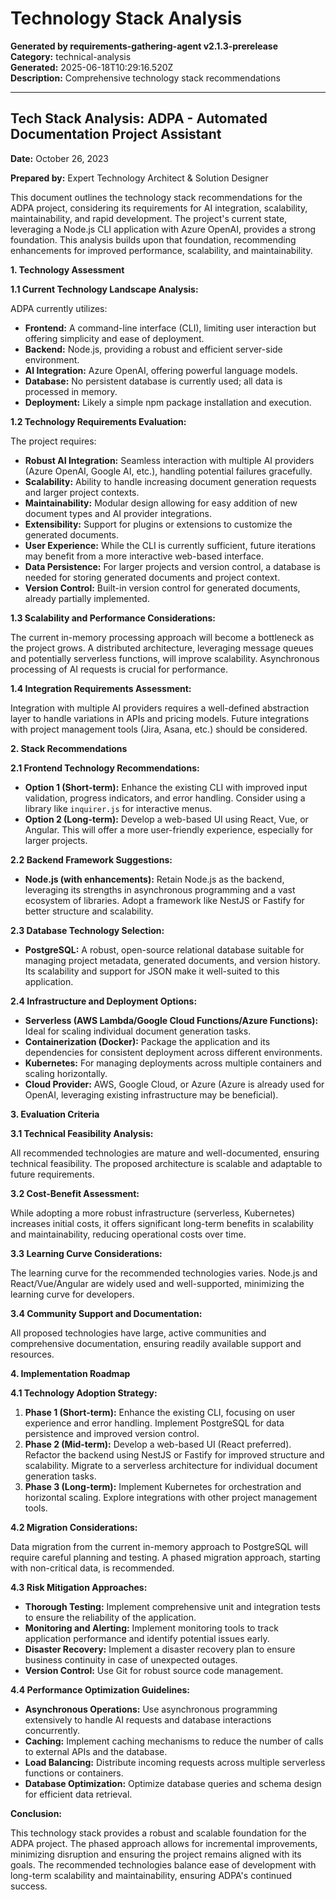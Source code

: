 # Technology Stack Analysis

**Generated by requirements-gathering-agent v2.1.3-prerelease**  
**Category:** technical-analysis  
**Generated:** 2025-06-18T10:29:16.520Z  
**Description:** Comprehensive technology stack recommendations

---

## Tech Stack Analysis: ADPA - Automated Documentation Project Assistant

**Date:** October 26, 2023

**Prepared by:** Expert Technology Architect & Solution Designer


This document outlines the technology stack recommendations for the ADPA project, considering its requirements for AI integration, scalability, maintainability, and rapid development.  The project's current state, leveraging a Node.js CLI application with Azure OpenAI, provides a strong foundation.  This analysis builds upon that foundation, recommending enhancements for improved performance, scalability, and maintainability.


**1. Technology Assessment**

**1.1 Current Technology Landscape Analysis:**

ADPA currently utilizes:

* **Frontend:**  A command-line interface (CLI), limiting user interaction but offering simplicity and ease of deployment.
* **Backend:** Node.js, providing a robust and efficient server-side environment.
* **AI Integration:** Azure OpenAI, offering powerful language models.
* **Database:** No persistent database is currently used; all data is processed in memory.
* **Deployment:** Likely a simple npm package installation and execution.


**1.2 Technology Requirements Evaluation:**

The project requires:

* **Robust AI Integration:** Seamless interaction with multiple AI providers (Azure OpenAI, Google AI, etc.), handling potential failures gracefully.
* **Scalability:** Ability to handle increasing document generation requests and larger project contexts.
* **Maintainability:** Modular design allowing for easy addition of new document types and AI provider integrations.
* **Extensibility:**  Support for plugins or extensions to customize the generated documents.
* **User Experience:** While the CLI is currently sufficient, future iterations may benefit from a more interactive web-based interface.
* **Data Persistence:** For larger projects and version control, a database is needed for storing generated documents and project context.
* **Version Control:**  Built-in version control for generated documents, already partially implemented.


**1.3 Scalability and Performance Considerations:**

The current in-memory processing approach will become a bottleneck as the project grows.  A distributed architecture, leveraging message queues and potentially serverless functions, will improve scalability.  Asynchronous processing of AI requests is crucial for performance.

**1.4 Integration Requirements Assessment:**

Integration with multiple AI providers requires a well-defined abstraction layer to handle variations in APIs and pricing models.  Future integrations with project management tools (Jira, Asana, etc.) should be considered.


**2. Stack Recommendations**

**2.1 Frontend Technology Recommendations:**

* **Option 1 (Short-term):** Enhance the existing CLI with improved input validation, progress indicators, and error handling.  Consider using a library like `inquirer.js` for interactive menus.
* **Option 2 (Long-term):** Develop a web-based UI using React, Vue, or Angular. This will offer a more user-friendly experience, especially for larger projects.

**2.2 Backend Framework Suggestions:**

* **Node.js (with enhancements):**  Retain Node.js as the backend, leveraging its strengths in asynchronous programming and a vast ecosystem of libraries.  Adopt a framework like NestJS or Fastify for better structure and scalability.

**2.3 Database Technology Selection:**

* **PostgreSQL:** A robust, open-source relational database suitable for managing project metadata, generated documents, and version history.  Its scalability and support for JSON make it well-suited to this application.

**2.4 Infrastructure and Deployment Options:**

* **Serverless (AWS Lambda/Google Cloud Functions/Azure Functions):**  Ideal for scaling individual document generation tasks.
* **Containerization (Docker):**  Package the application and its dependencies for consistent deployment across different environments.
* **Kubernetes:** For managing deployments across multiple containers and scaling horizontally.
* **Cloud Provider:** AWS, Google Cloud, or Azure (Azure is already used for OpenAI, leveraging existing infrastructure may be beneficial).


**3. Evaluation Criteria**

**3.1 Technical Feasibility Analysis:**

All recommended technologies are mature and well-documented, ensuring technical feasibility.  The proposed architecture is scalable and adaptable to future requirements.

**3.2 Cost-Benefit Assessment:**

While adopting a more robust infrastructure (serverless, Kubernetes) increases initial costs, it offers significant long-term benefits in scalability and maintainability, reducing operational costs over time.

**3.3 Learning Curve Considerations:**

The learning curve for the recommended technologies varies.  Node.js and React/Vue/Angular are widely used and well-supported, minimizing the learning curve for developers.

**3.4 Community Support and Documentation:**

All proposed technologies have large, active communities and comprehensive documentation, ensuring readily available support and resources.


**4. Implementation Roadmap**

**4.1 Technology Adoption Strategy:**

1. **Phase 1 (Short-term):** Enhance the existing CLI, focusing on user experience and error handling. Implement PostgreSQL for data persistence and improved version control.
2. **Phase 2 (Mid-term):** Develop a web-based UI (React preferred). Refactor the backend using NestJS or Fastify for improved structure and scalability.  Migrate to a serverless architecture for individual document generation tasks.
3. **Phase 3 (Long-term):**  Implement Kubernetes for orchestration and horizontal scaling.  Explore integrations with other project management tools.


**4.2 Migration Considerations:**

Data migration from the current in-memory approach to PostgreSQL will require careful planning and testing.  A phased migration approach, starting with non-critical data, is recommended.

**4.3 Risk Mitigation Approaches:**

* **Thorough Testing:** Implement comprehensive unit and integration tests to ensure the reliability of the application.
* **Monitoring and Alerting:** Implement monitoring tools to track application performance and identify potential issues early.
* **Disaster Recovery:** Implement a disaster recovery plan to ensure business continuity in case of unexpected outages.
* **Version Control:** Use Git for robust source code management.

**4.4 Performance Optimization Guidelines:**

* **Asynchronous Operations:** Use asynchronous programming extensively to handle AI requests and database interactions concurrently.
* **Caching:** Implement caching mechanisms to reduce the number of calls to external APIs and the database.
* **Load Balancing:** Distribute incoming requests across multiple serverless functions or containers.
* **Database Optimization:** Optimize database queries and schema design for efficient data retrieval.


**Conclusion:**

This technology stack provides a robust and scalable foundation for the ADPA project. The phased approach allows for incremental improvements, minimizing disruption and ensuring the project remains aligned with its goals.  The recommended technologies balance ease of development with long-term scalability and maintainability, ensuring ADPA's continued success.

